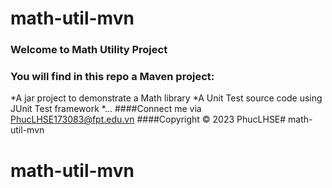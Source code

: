 # math-util-mvn


### Welcome to Math Utility Project

### You will find in this repo a Maven project:

*A jar project to demonstrate a Math library
*A Unit Test source code using JUnit Test framework
*...
####Connect me via PhucLHSE173083@fpt.edu.vn
####Copyright &#169; 2023 PhucLHSE# math-util-mvn
# math-util-mvn
